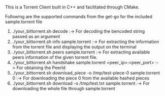 This is a Torrent Client built in C++ and facilitated through CMake.

Following are the supported commands from the get-go for the included sample.torrent file




1) ./your_bittorrent.sh decode <bencoded string>                                 :->     For decoding the bencoded string passed as an argument 
2) ./your_bittorrent.sh info sample.torrent                                      :->     For extracting the information from the torrent file and displaying the output on the terminal
3) ./your_bittorrent.sh peers sample.torrent                                     :->     For extracting available peers information of the given torrent file.
4) ./your_bittorrent.sh handshake sample.torrent <peer_ip>:<peer_port>           :->     For obtaining the PeerId
5) ./your_bittorrent.sh download_piece -o /tmp/test-piece-0 sample.torrent 0     :->     For downloading the piece 0 from the available hashed pieces
6) ./your_bittorrent.sh download -o /tmp/test.txt sample.torrent                 :->     For downloading the whole file through sample.torrent

